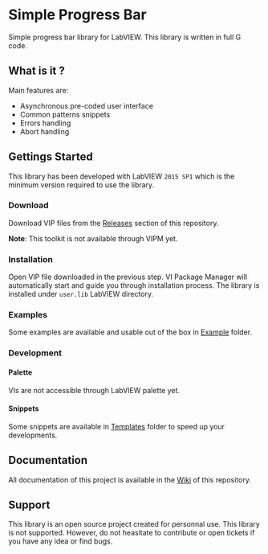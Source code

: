 # Simple Progress Bar

Simple progress bar library for LabVIEW. This library is written in full G code.


## What is it ?

Main features are:
- Asynchronous pre-coded user interface
- Common patterns snippets
- Errors handling
- Abort handling


## Gettings Started

This library has been developed with LabVIEW `2015 SP1` which is the minimum version required to use the library.

### Download

Download VIP files from the [Releases](https://github.com/tweeto/Simple-Progress-Bar/releases) section of this repository.

**Note**: This toolkit is not available through VIPM yet.


### Installation

Open VIP file downloaded in the previous step. VI Package Manager will automatically start and guide you through installation process. The library is installed under `user.lib` LabVIEW directory.


### Examples

Some examples are available and usable out of the box in [Example](https://github.com/tweeto/Simple-Progress-Bar/tree/master/src/Example) folder.


### Development

#### Palette

VIs are not accessible through LabVIEW palette yet.


#### Snippets

Some snippets are available in [Templates](https://github.com/tweeto/Simple-Progress-Bar/tree/master/src/Library/Templates) folder to speed up your developments.


## Documentation

All documentation of this project is available in the [Wiki](https://github.com/tweeto/Simple-Progress-Bar/wiki) of this repository.


## Support

This library is an open source project created for personnal use. This library is not supported. However, do not heasitate to contribute or open tickets if you have any idea or find bugs.
